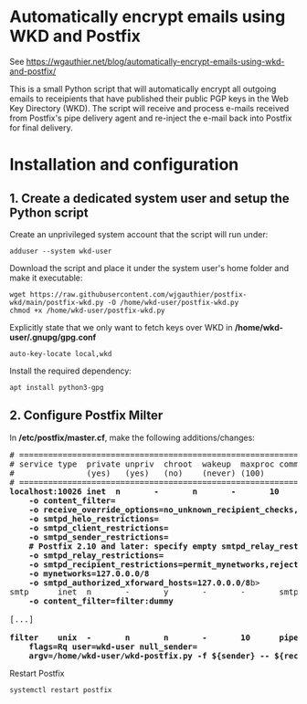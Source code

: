 # Automatically encrypt emails using WKD and Postfix

See https://wgauthier.net/blog/automatically-encrypt-emails-using-wkd-and-postfix/

This is a small Python script that will automatically encrypt all outgoing emails to receipients that have published their public PGP keys in the Web Key Directory (WKD). The script will receive and process e-mails received from Postfix's pipe delivery agent and re-inject the e-mail back into Postfix for final delivery.

# Installation and configuration
## 1. Create a dedicated system user and setup the Python script

Create an unprivileged system account that the script will run under:


    adduser --system wkd-user

Download the script and place it under the system user's home folder and make it executable:


    wget https://raw.githubusercontent.com/wjgauthier/postfix-wkd/main/postfix-wkd.py -O /home/wkd-user/postfix-wkd.py
    chmod +x /home/wkd-user/postfix-wkd.py

Explicitly state that we only want to fetch keys over WKD in **/home/wkd-user/.gnupg/gpg.conf**


    auto-key-locate local,wkd

Install the required dependency:


    apt install python3-gpg


## 2. Configure Postfix Milter

In **/etc/postfix/master.cf**, make the following additions/changes: 


<pre># ==========================================================================
# service type  private unpriv  chroot  wakeup  maxproc command + args
#               (yes)   (yes)   (no)    (never) (100)
# ==========================================================================
<b>localhost:10026 inet  n       -       n       -       10      smtpd
    -o content_filter= 
    -o receive_override_options=no_unknown_recipient_checks,no_header_body_checks,no_milters
    -o smtpd_helo_restrictions=
    -o smtpd_client_restrictions=
    -o smtpd_sender_restrictions=
    # Postfix 2.10 and later: specify empty smtpd_relay_restrictions.
    -o smtpd_relay_restrictions=
    -o smtpd_recipient_restrictions=permit_mynetworks,reject
    -o mynetworks=127.0.0.0/8
	-o smtpd_authorized_xforward_hosts=127.0.0.0/8</b>b>
smtp      inet  n       -       y       -       -       smtpd
<b>    -o content_filter=filter:dummy</b>
	
[...]

<b>filter    unix  -       n       n       -       10      pipe
    flags=Rq user=wkd-user null_sender=
    argv=/home/wkd-user/wkd-postfix.py -f ${sender} -- ${recipient}</b></pre>

Restart Postfix

    systemctl restart postfix
